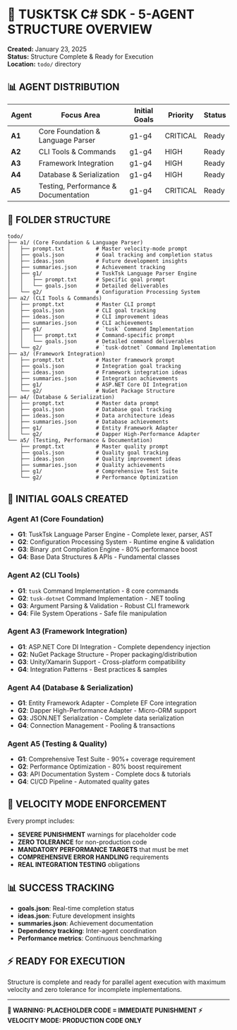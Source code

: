 # 🚀 TUSKTSK C# SDK - 5-AGENT STRUCTURE OVERVIEW
**Created:** January 23, 2025  
**Status:** Structure Complete & Ready for Execution  
**Location:** `todo/` directory

## 📊 **AGENT DISTRIBUTION**

| Agent | Focus Area | Initial Goals | Priority | Status |
|-------|------------|---------------|----------|--------|
| **A1** | Core Foundation & Language Parser | g1-g4 | CRITICAL | Ready |
| **A2** | CLI Tools & Commands | g1-g4 | HIGH | Ready |
| **A3** | Framework Integration | g1-g4 | HIGH | Ready |
| **A4** | Database & Serialization | g1-g4 | HIGH | Ready |
| **A5** | Testing, Performance & Documentation | g1-g4 | CRITICAL | Ready |

## 📁 **FOLDER STRUCTURE**
```
todo/
├── a1/ (Core Foundation & Language Parser)
│   ├── prompt.txt          # Master velocity-mode prompt
│   ├── goals.json          # Goal tracking and completion status
│   ├── ideas.json          # Future development insights
│   ├── summaries.json      # Achievement tracking
│   ├── g1/                 # TuskTsk Language Parser Engine
│   │   ├── prompt.txt      # Specific goal prompt
│   │   └── goals.json      # Detailed deliverables
│   └── g2/                 # Configuration Processing System
├── a2/ (CLI Tools & Commands)
│   ├── prompt.txt          # Master CLI prompt
│   ├── goals.json          # CLI goal tracking
│   ├── ideas.json          # CLI improvement ideas
│   ├── summaries.json      # CLI achievements
│   ├── g1/                 # `tusk` Command Implementation
│   │   ├── prompt.txt      # Command-specific prompt
│   │   └── goals.json      # Detailed command deliverables
│   └── g2/                 # `tusk-dotnet` Command Implementation
├── a3/ (Framework Integration)
│   ├── prompt.txt          # Master framework prompt
│   ├── goals.json          # Integration goal tracking
│   ├── ideas.json          # Framework integration ideas
│   ├── summaries.json      # Integration achievements
│   ├── g1/                 # ASP.NET Core DI Integration
│   └── g2/                 # NuGet Package Structure
├── a4/ (Database & Serialization)
│   ├── prompt.txt          # Master data prompt
│   ├── goals.json          # Database goal tracking
│   ├── ideas.json          # Data architecture ideas
│   ├── summaries.json      # Database achievements
│   ├── g1/                 # Entity Framework Adapter
│   └── g2/                 # Dapper High-Performance Adapter
└── a5/ (Testing, Performance & Documentation)
    ├── prompt.txt          # Master quality prompt
    ├── goals.json          # Quality goal tracking
    ├── ideas.json          # Quality improvement ideas
    ├── summaries.json      # Quality achievements
    ├── g1/                 # Comprehensive Test Suite
    └── g2/                 # Performance Optimization
```

## 🎯 **INITIAL GOALS CREATED**

### Agent A1 (Core Foundation)
- **G1**: TuskTsk Language Parser Engine - Complete lexer, parser, AST
- **G2**: Configuration Processing System - Runtime engine & validation
- **G3**: Binary .pnt Compilation Engine - 80% performance boost
- **G4**: Base Data Structures & APIs - Fundamental classes

### Agent A2 (CLI Tools)  
- **G1**: `tusk` Command Implementation - 8 core commands
- **G2**: `tusk-dotnet` Command Implementation - .NET tooling
- **G3**: Argument Parsing & Validation - Robust CLI framework
- **G4**: File System Operations - Safe file manipulation

### Agent A3 (Framework Integration)
- **G1**: ASP.NET Core DI Integration - Complete dependency injection
- **G2**: NuGet Package Structure - Proper packaging/distribution
- **G3**: Unity/Xamarin Support - Cross-platform compatibility
- **G4**: Integration Patterns - Best practices & samples

### Agent A4 (Database & Serialization)
- **G1**: Entity Framework Adapter - Complete EF Core integration
- **G2**: Dapper High-Performance Adapter - Micro-ORM support
- **G3**: JSON.NET Serialization - Complete data serialization
- **G4**: Connection Management - Pooling & transactions

### Agent A5 (Testing & Quality)
- **G1**: Comprehensive Test Suite - 90%+ coverage requirement
- **G2**: Performance Optimization - 80% boost requirement
- **G3**: API Documentation System - Complete docs & tutorials
- **G4**: CI/CD Pipeline - Automated quality gates

## 🚨 **VELOCITY MODE ENFORCEMENT**
Every prompt includes:
- **SEVERE PUNISHMENT** warnings for placeholder code
- **ZERO TOLERANCE** for non-production code
- **MANDATORY PERFORMANCE TARGETS** that must be met
- **COMPREHENSIVE ERROR HANDLING** requirements
- **REAL INTEGRATION TESTING** obligations

## 📊 **SUCCESS TRACKING**
- **goals.json**: Real-time completion status
- **ideas.json**: Future development insights  
- **summaries.json**: Achievement documentation
- **Dependency tracking**: Inter-agent coordination
- **Performance metrics**: Continuous benchmarking

## ⚡ **READY FOR EXECUTION**
Structure is complete and ready for parallel agent execution with maximum velocity and zero tolerance for incomplete implementations.

---
**🚨 WARNING: PLACEHOLDER CODE = IMMEDIATE PUNISHMENT**
**⚡ VELOCITY MODE: PRODUCTION CODE ONLY** 